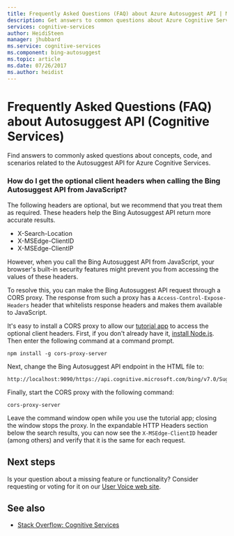 ```yaml
---
title: Frequently Asked Questions (FAQ) about Azure Autosuggest API | Microsoft Docs
description: Get answers to common questions about Azure Cognitive Services Autosuggest API on Azure.
services: cognitive-services
author: HeidiSteen
manager: jhubbard
ms.service: cognitive-services
ms.component: bing-autosuggest
ms.topic: article
ms.date: 07/26/2017
ms.author: heidist
---
```

# Frequently Asked Questions (FAQ) about Autosuggest API (Cognitive Services)
 
 Find answers to commonly asked questions about concepts, code, and scenarios related to the Autosuggest API for Azure Cognitive Services.

### How do I get the optional client headers when calling the Bing Autosuggest API from JavaScript?

The following headers are optional, but we recommend that you treat them as required. These headers help the Bing Autosuggest API return more accurate results.

- X-Search-Location
- X-MSEdge-ClientID
- X-MSEdge-ClientIP

However, when you call the Bing Autosuggest API from JavaScript, your browser's built-in security features might prevent you from accessing the values of these headers.

To resolve this, you can make the Bing Autosuggest API request through a CORS proxy. The response from such a proxy has a `Access-Control-Expose-Headers` header that whitelists response headers and makes them available to JavaScript.

It's easy to install a CORS proxy to allow our [tutorial app](tutorials/autosuggest.md) to access the optional client headers. First, if you don't already have it, [install Node.js](https://nodejs.org/en/download/). Then enter the following command at a command prompt.

    npm install -g cors-proxy-server

Next, change the Bing Autosuggest API endpoint in the HTML file to:

    http://localhost:9090/https://api.cognitive.microsoft.com/bing/v7.0/Suggestions

Finally, start the CORS proxy with the following command:

    cors-proxy-server

Leave the command window open while you use the tutorial app; closing the window stops the proxy. In the expandable HTTP Headers section below the search results, you can now see the `X-MSEdge-ClientID` header (among others) and verify that it is the same for each request.

## Next steps

Is your question about a missing feature or functionality? Consider requesting or voting for it on our [User Voice web site](https://cognitive.uservoice.com/).

## See also

- [Stack Overflow: Cognitive Services](http://stackoverflow.com/questions/tagged/microsoft-cognitive)
